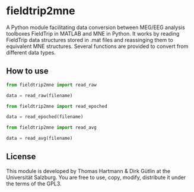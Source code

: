 # fieldtrip2mne

A Python module facilitating data conversion between MEG/EEG analysis toolboxes FieldTrip in MATLAB and MNE in Python. It works by reading FieldTrip data structures stored in .mat files and reassinging them to equivalent MNE structures. Several functions are provided to convert from different data types.

## How to use
```python
from fieldtrip2mne import read_raw

data = read_raw(filename)
```
```python
from fieldtrip2mne import read_epoched

data = read_epoched(filename)
```
```python
from fieldtrip2mne import read_avg

data = read_avg(filename)
```
## License
This module is developed by Thomas Hartmann & Dirk Gütlin at the Universität Salzburg. You are free to use, copy, modify, distribute it under the terms of the GPL3.